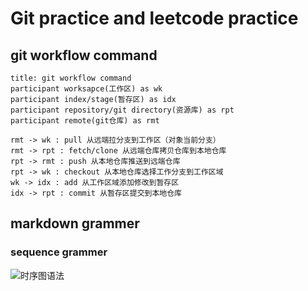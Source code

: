 # Git practice and leetcode practice

## git workflow command
```sequence
title: git workflow command
participant worksapce(工作区) as wk
participant index/stage(暂存区) as idx
participant repository/git directory(资源库) as rpt
participant remote(git仓库) as rmt

rmt -> wk : pull 从远端拉分支到工作区（对象当前分支）
rmt -> rpt : fetch/clone 从远端仓库拷贝仓库到本地仓库
rpt -> rmt : push 从本地仓库推送到远端仓库
rpt -> wk : checkout 从本地仓库选择工作分支到工作区域
wk -> idx : add 从工作区域添加修改到暂存区
idx -> rpt : commit 从暂存区提交到本地仓库
```

## markdown grammer
### sequence grammer
![时序图语法](https://upload-images.jianshu.io/upload_images/3830893-9f78bc169040ec84.png?imageMogr2/auto-orient/strip|imageView2/2/w/709/format/webp)
